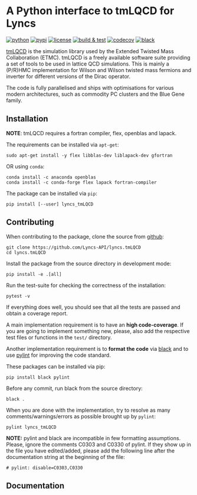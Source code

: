# A Python interface to tmLQCD for Lyncs

[![python](https://img.shields.io/pypi/pyversions/lyncs_tmLQCD.svg?logo=python&logoColor=white)](https://pypi.org/project/lyncs_tmLQCD/)
[![pypi](https://img.shields.io/pypi/v/lyncs_tmLQCD.svg?logo=python&logoColor=white)](https://pypi.org/project/lyncs_tmLQCD/)
[![license](https://img.shields.io/github/license/Lyncs-API/lyncs.tmLQCD?logo=github&logoColor=white)](https://github.com/Lyncs-API/lyncs.tmLQCD/blob/master/LICENSE)
[![build & test](https://img.shields.io/github/workflow/status/Lyncs-API/lyncs.tmLQCD/build%20&%20test?logo=github&logoColor=white)](https://github.com/Lyncs-API/lyncs.tmLQCD/actions)
[![codecov](https://img.shields.io/codecov/c/github/Lyncs-API/lyncs.tmLQCD?logo=codecov&logoColor=white)](https://codecov.io/gh/Lyncs-API/lyncs.tmLQCD)
[![black](https://img.shields.io/badge/code%20style-black-000000.svg?logo=codefactor&logoColor=white)](https://github.com/ambv/black)


[tmLQCD] is the simulation library used by the Extended Twisted Mass Collaboration (ETMC).
tmLQCD is a freely available software suite providing a set of tools to be used in lattice QCD
simulations. This is mainly a (P/R)HMC implementation for Wilson and Wilson twisted mass fermions
and inverter for different versions of the Dirac operator.

The code is fully parallelised and ships with optimisations for various modern architectures,
such as commodity PC clusters and the Blue Gene family.

[tmLQCD]: https://github.com/etmc/tmLQCD


## Installation

**NOTE**: tmLQCD requires a fortran compiler, flex, openblas and lapack.

The requirements can be installed via `apt-get`:

```
sudo apt-get install -y flex libblas-dev liblapack-dev gfortran
```

OR using `conda`:

```
conda install -c anaconda openblas
conda install -c conda-forge flex lapack fortran-compiler
```

The package can be installed via `pip`:

```
pip install [--user] lyncs_tmLQCD
```

## Contributing

When contributing to the package, clone the source from [github](https://github.com/Lyncs-API/lyncs.tmLQCD):

```
git clone https://github.com/Lyncs-API/lyncs.tmLQCD
cd lyncs.tmLQCD
```

Install the package from the source directory in development mode:

```
pip install -e .[all]
```

Run the test-suite for checking the correctness of the installation:

```
pytest -v
```

If everything does well, you should see that all the tests are passed and obtain a coverage report.

A main implementation requirement is to have an **high code-coverage**.
If you are going to implement something new, please, also add the respective
test files or functions in the `test/` directory.

Another implementation requirement is to **format the code** via [black](https://github.com/ambv/black)
and to use [pylint](https://github.com/PyCQA/pylint) for improving the code standard.

These packages can be installed via pip:

```
pip install black pylint
```

Before any commit, run black from the source directory:

```
black .
```

When you are done with the implementation, try to resolve as many comments/warnings/errors
as possible brought up by `pylint`:

```
pylint lyncs_tmLQCD
```

**NOTE:** pylint and black are incompatible in few formatting assumptions. Please, ignore
the comments C0303 and C0330 of pylint. If they show up in the file you have edited/added,
please add the following line after the documentation string at the beginning of the file:

```
# pylint: disable=C0303,C0330
```

## Documentation
